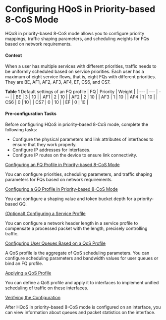 Configuring HQoS in Priority-based 8-CoS Mode
=============================================

HQoS in priority-based 8-CoS mode allows you to configure priority mappings, traffic shaping parameters, and scheduling weights for FQs based on network requirements.

#### Context

When a user has multiple services with different priorities, traffic needs to be uniformly scheduled based on service priorities. Each user has a maximum of eight service flows, that is, eight FQs with different priorities. They are BE, AF1, AF2, AF3, AF4, EF, CS6, and CS7.

**Table 1** Default settings of an FQ profile
| FQ | Priority | Weight |
| --- | --- | --- |
| BE | 3 | 10 |
| AF1 | 2 | 10 |
| AF2 | 2 | 10 |
| AF3 | 1 | 10 |
| AF4 | 1 | 10 |
| CS6 | 0 | 10 |
| CS7 | 0 | 10 |
| EF | 0 | 10 |



#### Pre-configuration Tasks

Before configuring HQoS in priority-based 8-CoS mode, complete the following tasks:

* Configure the physical parameters and link attributes of interfaces to ensure that they work properly.
* Configure IP addresses for interfaces.
* Configure IP routes on the device to ensure link connectivity.


[Configuring an FQ Profile in Priority-based 8-CoS Mode](../../../../software/nev8r10_vrpv8r16/user/ne/dc_ne_hqos_cfg_5011_1.html)

You can configure priorities, scheduling parameters, and traffic shaping parameters for FQs based on network requirements.

[Configuring a GQ Profile in Priority-based 8-CoS Mode](../../../../software/nev8r10_vrpv8r16/user/ne/dc_ne_hqos_cfg_5011_3.html)

You can configure a shaping value and token bucket depth for a priority-based GQ.

[(Optional) Configuring a Service Profile](../../../../software/nev8r10_vrpv8r16/user/ne/dc_ne_hqos_cfg_5011_5.html)

You can configure a network header length in a service profile to compensate a processed packet with the length, precisely controlling traffic.

[Configuring User Queues Based on a QoS Profile](../../../../software/nev8r10_vrpv8r16/user/ne/dc_ne_hqos_cfg_5011_6.html)

A QoS profile is the aggregate of QoS scheduling parameters. You can configure scheduling parameters and bandwidth values for user queues or bind an FQ profile.

[Applying a QoS Profile](../../../../software/nev8r10_vrpv8r16/user/ne/dc_ne_hqos_cfg_5011_7.html)

You can define a QoS profile and apply it to interfaces to implement unified scheduling of traffic on these interfaces.

[Verifying the Configuration](../../../../software/nev8r10_vrpv8r16/user/ne/dc_ne_hqos_cfg_50173.html)

After HQoS in priority-based 8-CoS mode is configured on an interface, you can view information about queues and packet statistics on the interface.